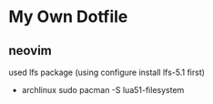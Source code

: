 # My Own Dotfile

## neovim
used lfs package (using configure install lfs-5.1 first)
- archlinux
  sudo pacman -S lua51-filesystem
